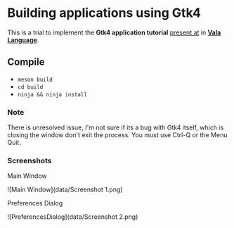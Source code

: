 <!--
 Copyright (c) 2020 Ahmed Eldemery
 
 This software is released under the MIT License.
 https://opensource.org/licenses/MIT
-->
# Building applications using Gtk4

This is a trial to implement the 
**Gtk4 application tutorial** [present 
at](https://developer.gnome.org/gtk4/3.98/ch01s06.html) 
in [**Vala Language**](https://wiki.gnome.org/Projects/Vala).

## Compile

* `meson build`
* `cd build`
* `ninja && ninja install`

### Note

There is unresolved issue, I'm not sure if its a bug with Gtk4 itself,
which is closing the window don't exit the process. You must use Ctrl-Q or 
the Menu Quit.

### Screenshots

Main Window

![Main Window](data/Screenshot 1.png)

Preferences Dialog

![PreferencesDialog](data/Screenshot 2.png)
